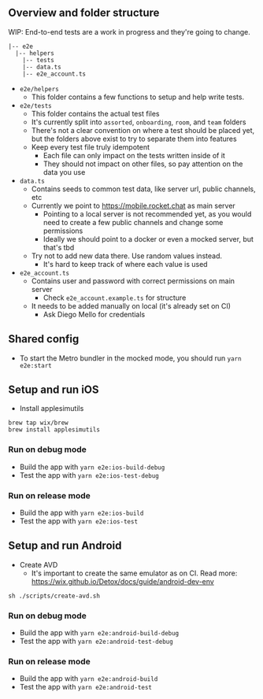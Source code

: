 ## Overview and folder structure

WIP: End-to-end tests are a work in progress and they're going to change.

```
|-- e2e
  |-- helpers
	|-- tests
	|-- data.ts
	|-- e2e_account.ts
```

- `e2e/helpers`
  - This folder contains a few functions to setup and help write tests.
- `e2e/tests`
  - This folder contains the actual test files
  - It's currently split into `assorted`, `onboarding`, `room`, and `team` folders
  - There's not a clear convention on where a test should be placed yet, but the folders above exist to try to separate them into features
  - Keep every test file truly idempotent
    - Each file can only impact on the tests written inside of it
    - They should not impact on other files, so pay attention on the data you use
- `data.ts`
  - Contains seeds to common test data, like server url, public channels, etc
  - Currently we point to https://mobile.rocket.chat as main server
    - Pointing to a local server is not recommended yet, as you would need to create a few public channels and change some permissions
    - Ideally we should point to a docker or even a mocked server, but that's tbd
  - Try not to add new data there. Use random values instead.
    - It's hard to keep track of where each value is used
- `e2e_account.ts`
  - Contains user and password with correct permissions on main server
    - Check `e2e_account.example.ts` for structure
  - It needs to be added manually on local (it's already set on CI)
    - Ask Diego Mello for credentials

## Shared config
- To start the Metro bundler in the mocked mode, you should run `yarn e2e:start`

## Setup and run iOS

- Install applesimutils
```
brew tap wix/brew
brew install applesimutils
```

### Run on debug mode
- Build the app with `yarn e2e:ios-build-debug`
- Test the app with `yarn e2e:ios-test-debug`

### Run on release mode
- Build the app with `yarn e2e:ios-build`
- Test the app with `yarn e2e:ios-test`

## Setup and run Android

- Create AVD
  - It's important to create the same emulator as on CI. Read more: https://wix.github.io/Detox/docs/guide/android-dev-env
```
sh ./scripts/create-avd.sh
```

### Run on debug mode
- Build the app with `yarn e2e:android-build-debug`
- Test the app with `yarn e2e:android-test-debug`

### Run on release mode
- Build the app with `yarn e2e:android-build`
- Test the app with `yarn e2e:android-test`